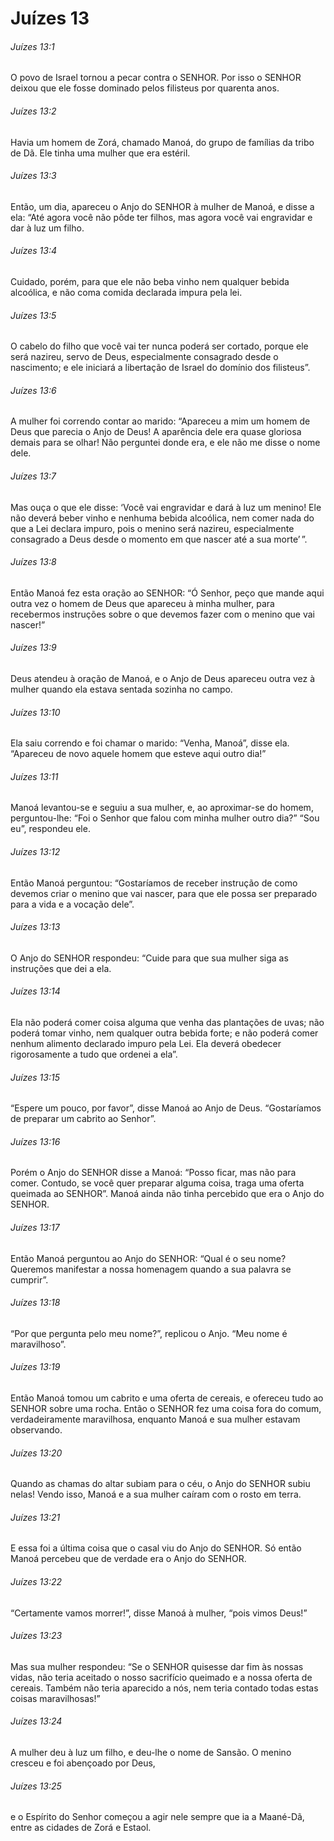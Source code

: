 # Juízes 13

###### Juízes 13:1

O povo de Israel tornou a pecar contra o SENHOR. Por isso o SENHOR deixou que ele fosse dominado pelos filisteus por quarenta anos.

###### Juízes 13:2

Havia um homem de Zorá, chamado Manoá, do grupo de famílias da tribo de Dã. Ele tinha uma mulher que era estéril.

###### Juízes 13:3

Então, um dia, apareceu o Anjo do SENHOR à mulher de Manoá, e disse a ela: “Até agora você não pôde ter filhos, mas agora você vai engravidar e dar à luz um filho.

###### Juízes 13:4

Cuidado, porém, para que ele não beba vinho nem qualquer bebida alcoólica, e não coma comida declarada impura pela lei.

###### Juízes 13:5

O cabelo do filho que você vai ter nunca poderá ser cortado, porque ele será nazireu, servo de Deus, especialmente consagrado desde o nascimento; e ele iniciará a libertação de Israel do domínio dos filisteus”.

###### Juízes 13:6

A mulher foi correndo contar ao marido: “Apareceu a mim um homem de Deus que parecia o Anjo de Deus! A aparência dele era quase gloriosa demais para se olhar! Não perguntei donde era, e ele não me disse o nome dele.

###### Juízes 13:7

Mas ouça o que ele disse: ‘Você vai engravidar e dará à luz um menino! Ele não deverá beber vinho e nenhuma bebida alcoólica, nem comer nada do que a Lei declara impuro, pois o menino será nazireu, especialmente consagrado a Deus desde o momento em que nascer até a sua morte’ ”.

###### Juízes 13:8

Então Manoá fez esta oração ao SENHOR: “Ó Senhor, peço que mande aqui outra vez o homem de Deus que apareceu à minha mulher, para recebermos instruções sobre o que devemos fazer com o menino que vai nascer!”

###### Juízes 13:9

Deus atendeu à oração de Manoá, e o Anjo de Deus apareceu outra vez à mulher quando ela estava sentada sozinha no campo.

###### Juízes 13:10

Ela saiu correndo e foi chamar o marido: “Venha, Manoá”, disse ela. “Apareceu de novo aquele homem que esteve aqui outro dia!”

###### Juízes 13:11

Manoá levantou-se e seguiu a sua mulher, e, ao aproximar-se do homem, perguntou-lhe: “Foi o Senhor que falou com minha mulher outro dia?” “Sou eu”, respondeu ele.

###### Juízes 13:12

Então Manoá perguntou: “Gostaríamos de receber instrução de como devemos criar o menino que vai nascer, para que ele possa ser preparado para a vida e a vocação dele”.

###### Juízes 13:13

O Anjo do SENHOR respondeu: “Cuide para que sua mulher siga as instruções que dei a ela.

###### Juízes 13:14

Ela não poderá comer coisa alguma que venha das plantações de uvas; não poderá tomar vinho, nem qualquer outra bebida forte; e não poderá comer nenhum alimento declarado impuro pela Lei. Ela deverá obedecer rigorosamente a tudo que ordenei a ela”.

###### Juízes 13:15

“Espere um pouco, por favor”, disse Manoá ao Anjo de Deus. “Gostaríamos de preparar um cabrito ao Senhor”.

###### Juízes 13:16

Porém o Anjo do SENHOR disse a Manoá: “Posso ficar, mas não para comer. Contudo, se você quer preparar alguma coisa, traga uma oferta queimada ao SENHOR”. Manoá ainda não tinha percebido que era o Anjo do SENHOR.

###### Juízes 13:17

Então Manoá perguntou ao Anjo do SENHOR: “Qual é o seu nome? Queremos manifestar a nossa homenagem quando a sua palavra se cumprir”.

###### Juízes 13:18

“Por que pergunta pelo meu nome?”, replicou o Anjo. “Meu nome é maravilhoso”.

###### Juízes 13:19

Então Manoá tomou um cabrito e uma oferta de cereais, e ofereceu tudo ao SENHOR sobre uma rocha. Então o SENHOR fez uma coisa fora do comum, verdadeiramente maravilhosa, enquanto Manoá e sua mulher estavam observando.

###### Juízes 13:20

Quando as chamas do altar subiam para o céu, o Anjo do SENHOR subiu nelas! Vendo isso, Manoá e a sua mulher caíram com o rosto em terra.

###### Juízes 13:21

E essa foi a última coisa que o casal viu do Anjo do SENHOR. Só então Manoá percebeu que de verdade era o Anjo do SENHOR.

###### Juízes 13:22

“Certamente vamos morrer!”, disse Manoá à mulher, “pois vimos Deus!”

###### Juízes 13:23

Mas sua mulher respondeu: “Se o SENHOR quisesse dar fim às nossas vidas, não teria aceitado o nosso sacrifício queimado e a nossa oferta de cereais. Também não teria aparecido a nós, nem teria contado todas estas coisas maravilhosas!”

###### Juízes 13:24

A mulher deu à luz um filho, e deu-lhe o nome de Sansão. O menino cresceu e foi abençoado por Deus,

###### Juízes 13:25

e o Espírito do Senhor começou a agir nele sempre que ia a Maané-Dã, entre as cidades de Zorá e Estaol.

